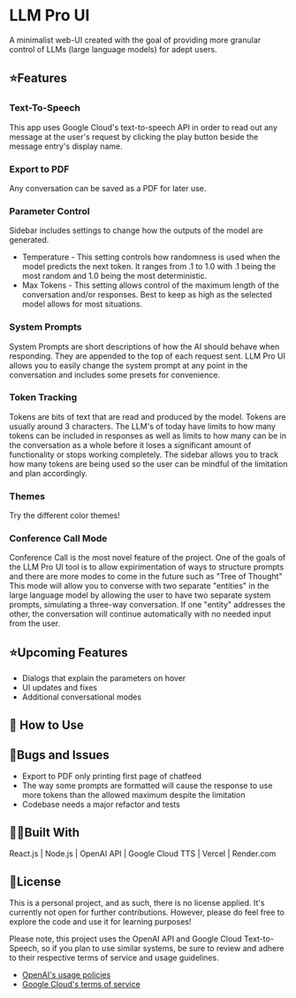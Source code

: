 # LLM Pro UI

A minimalist web-UI created with the goal of providing more granular control of LLMs (large language models) for adept users.

## ⭐️Features

### Text-To-Speech
This app uses Google Cloud's text-to-speech API in order to read out any message at the user's request by clicking the play button beside the message entry's display name.

### Export to PDF
Any conversation can be saved as a PDF for later use.

### Parameter Control
Sidebar includes settings to change how the outputs of the model are generated.
* Temperature - This setting controls how randomness is used when the model predicts the next token. It ranges from .1 to 1.0 with .1 being the most random and 1.0 being the most deterministic.
* Max Tokens - This setting allows control of the maximum length of the conversation and/or responses. Best to keep as high as the selected model allows for most situations.

### System Prompts
System Prompts are short descriptions of how the AI should behave when responding. They are appended to the top of each request sent. LLM Pro UI allows you to easily change the system prompt at any point in the conversation and includes some presets for convenience.

### Token Tracking
Tokens are bits of text that are read and produced by the model. Tokens are usually around 3 characters. The LLM's of today have limits to how many tokens can be included in responses as well as limits to how many can be in the conversation as a whole before it loses a significant amount of functionality or stops working completely. The sidebar allows you to track how many tokens are being used so the user can be mindful of the limitation and plan accordingly.

### Themes
Try the different color themes!

### Conference Call Mode
Conference Call is the most novel feature of the project. One of the goals of the LLM Pro UI tool is to allow expirimentation of ways to structure prompts and there are more modes to come in the future such as "Tree of Thought"\
This mode will allow you to converse with two separate "entities" in the large language model by allowing the user to have two separate system prompts, simulating a three-way conversation. If one "entity" addresses the other, the conversation will continue automatically with no needed input from the user.

## ⭐️Upcoming Features
* Dialogs that explain the parameters on hover
* UI updates and fixes
* Additional conversational modes

## 📖 How to Use

## 🐞Bugs and Issues
* Export to PDF only printing first page of chatfeed
* The way some prompts are formatted will cause the response to use more tokens than the allowed maximum despite the limitation
* Codebase needs a major refactor and tests

## 👨‍💻Built With

React.js | Node.js | OpenAI API | Google Cloud TTS | Vercel | Render.com

## 🪪License
This is a personal project, and as such, there is no license applied. It's currently not open for further contributions. However, please do feel free to explore the code and use it for learning purposes!

Please note, this project uses the OpenAI API and Google Cloud Text-to-Speech, so if you plan to use similar systems, be sure to review and adhere to their respective terms of service and usage guidelines. 

* [OpenAI's usage policies](https://platform.openai.com/docs/usage-policies/)
* [Google Cloud's terms of service](https://cloud.google.com/terms)